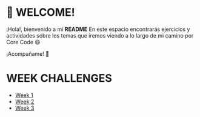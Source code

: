 # :beginner: WELCOME! 
¡Hola!, bienvenido a mi **README** En este espacio encontrarás ejercicios y actividades sobre los temas que iremos viendo a lo largo de mi camino por Core Code :smiley:

¡Acompañame! :loudspeaker:

# WEEK CHALLENGES 
- [Week 1](src/weeks/week_1/README.md)
- [Week 2](src/weeks/week_2/README.md)
- [Week 3](src/weeks/week_3/README.md)

